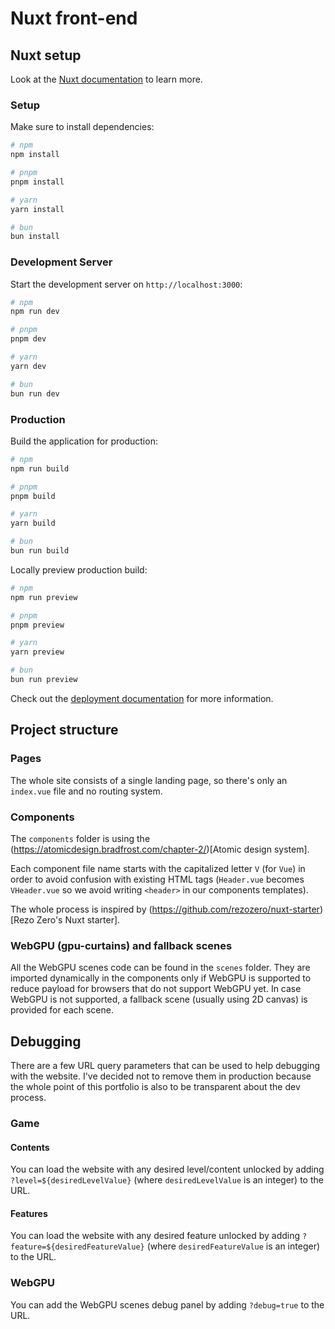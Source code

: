 # Nuxt front-end

## Nuxt setup

Look at the [Nuxt documentation](https://nuxt.com/docs/getting-started/introduction) to learn more.

### Setup

Make sure to install dependencies:

```bash
# npm
npm install

# pnpm
pnpm install

# yarn
yarn install

# bun
bun install
```

### Development Server

Start the development server on `http://localhost:3000`:

```bash
# npm
npm run dev

# pnpm
pnpm dev

# yarn
yarn dev

# bun
bun run dev
```

### Production

Build the application for production:

```bash
# npm
npm run build

# pnpm
pnpm build

# yarn
yarn build

# bun
bun run build
```

Locally preview production build:

```bash
# npm
npm run preview

# pnpm
pnpm preview

# yarn
yarn preview

# bun
bun run preview
```

Check out the [deployment documentation](https://nuxt.com/docs/getting-started/deployment) for more information.

## Project structure

### Pages

The whole site consists of a single landing page, so there's only an `index.vue` file and no routing system.

### Components

The `components` folder is using the (https://atomicdesign.bradfrost.com/chapter-2/)[Atomic design system].

Each component file name starts with the capitalized letter `V` (for `Vue`) in order to avoid confusion with existing HTML tags (`Header.vue` becomes `VHeader.vue` so we avoid writing `<header>` in our components templates).

The whole process is inspired by (https://github.com/rezozero/nuxt-starter)[Rezo Zero's Nuxt starter].

### WebGPU (gpu-curtains) and fallback scenes

All the WebGPU scenes code can be found in the `scenes` folder. They are imported dynamically in the components only if WebGPU is supported to reduce payload for browsers that do not support WebGPU yet.
In case WebGPU is not supported, a fallback scene (usually using 2D canvas) is provided for each scene.

## Debugging

There are a few URL query parameters that can be used to help debugging with the website. I've decided not to remove them in production because the whole point of this portfolio is also to be transparent about the dev process.

### Game

#### Contents

You can load the website with any desired level/content unlocked by adding `?level=${desiredLevelValue}` (where `desiredLevelValue` is an integer) to the URL.

#### Features

You can load the website with any desired feature unlocked by adding `?feature=${desiredFeatureValue}` (where `desiredFeatureValue` is an integer) to the URL.

### WebGPU

You can add the WebGPU scenes debug panel by adding `?debug=true` to the URL.
